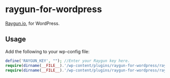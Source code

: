 raygun-for-wordpress
====================

[Raygun.io](http://raygun.io), for WordPress.


Usage
------

Add the following to your wp-config file:
```php
define('RAYGUN_KEY', ""); //Enter your Raygun key here.
require(dirname(__FILE__).'/wp-content/plugins/raygun-for-wordpress/raygun4php/src/Raygun4php/RaygunClient.php');
require(dirname(__FILE__).'/wp-content/plugins/raygun-for-wordpress/raygun-for-wp-boot.php');
```
